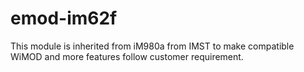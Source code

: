 # emod-im62f
This module is inherited from iM980a from IMST to make compatible WiMOD and more features follow customer requirement.
